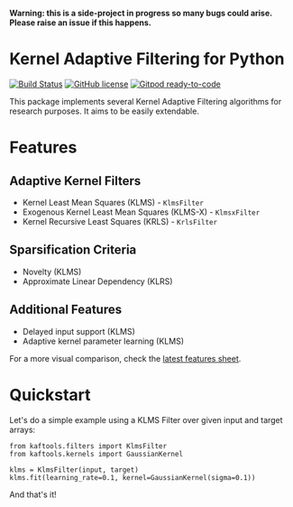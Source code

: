 **Warning: this is a side-project in progress so many bugs could arise. Please raise an issue if this happens.**

# Kernel Adaptive Filtering for Python
[![Build Status](https://travis-ci.org/Canas/kaftools.svg?branch=master)](https://travis-ci.org/Canas/kaftools)
[![GitHub license](https://img.shields.io/badge/license-MIT-blue.svg)](https://raw.githubusercontent.com/Canas/kaftools/master/LICENSE)
[![Gitpod ready-to-code](https://img.shields.io/badge/Gitpod-ready--to--code-blue?logo=gitpod)](https://gitpod.io/#https://github.com/Canas/kaftools)

This package implements several Kernel Adaptive Filtering algorithms for research purposes. It aims to be easily extendable.

# Features
## Adaptive Kernel Filters
- Kernel Least Mean Squares (KLMS) - `KlmsFilter`
- Exogenous Kernel Least Mean Squares (KLMS-X) - `KlmsxFilter`
- Kernel Recursive Least Squares (KRLS) - `KrlsFilter`

## Sparsification Criteria
- Novelty (KLMS)
- Approximate Linear Dependency (KLRS)

## Additional Features
- Delayed input support (KLMS)
- Adaptive kernel parameter learning (KLMS)

For a more visual comparison, check the [latest features sheet](https://docs.google.com/spreadsheets/d/1kvBNAqDSgNGBTcXqMDN7j_dpp949peH_-F1GYVP29y8/edit?usp=sharing).

# Quickstart
Let's do a simple example using a KLMS Filter over given input and target arrays:
```
from kaftools.filters import KlmsFilter
from kaftools.kernels import GaussianKernel

klms = KlmsFilter(input, target)
klms.fit(learning_rate=0.1, kernel=GaussianKernel(sigma=0.1))
```

And that's it!
